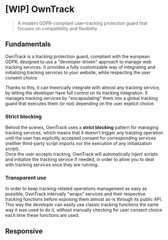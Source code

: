 # [WIP] OwnTrack

> A modern GDPR-compliant user-tracking protection guard that focuses on compatibility and flexibility.

## Fundamentals

OwnTrack is a tracking protection guard, compliant with the european GDPR, designed to use a "developer-driven" approach to manage web tracking services. It provides a fully customizable way of integrating and initializing tracking services to your website, while respecting the user consent choice.

Thanks to this, it can theorically integrate with almost any tracking service, by
letting the developer have full control on its tracking integration. It manages tracking services by "encapsulating" them into a global tracking guard that executes them (or not) depending on the user explicit choice.

### Strict blocking

Behind the scenes, OwnTrack uses a **strict blocking** pattern for managing tracking services, which means that it doesn't trigger any tracking operation until the user has explicitly accepted consent for corresponding services (neither third-party script imports nor the execution of any initialization script).  
Once the user accepts tracking, OwnTrack will automatically inject scripts and initialize the tracking service if needed, in order to allow you to deal with tracking services once they are running.

### Transparent use

In order to keep tracking-related operations management as easy as possible, OwnTrack internally "wraps" services and their respective tracking functions before exposing them almost as-is through its public API. This way the developer can easily use classic tracking functions the same way it was used to do it, without manually checking for user consent choice each time these functions are used.

## Responsive
